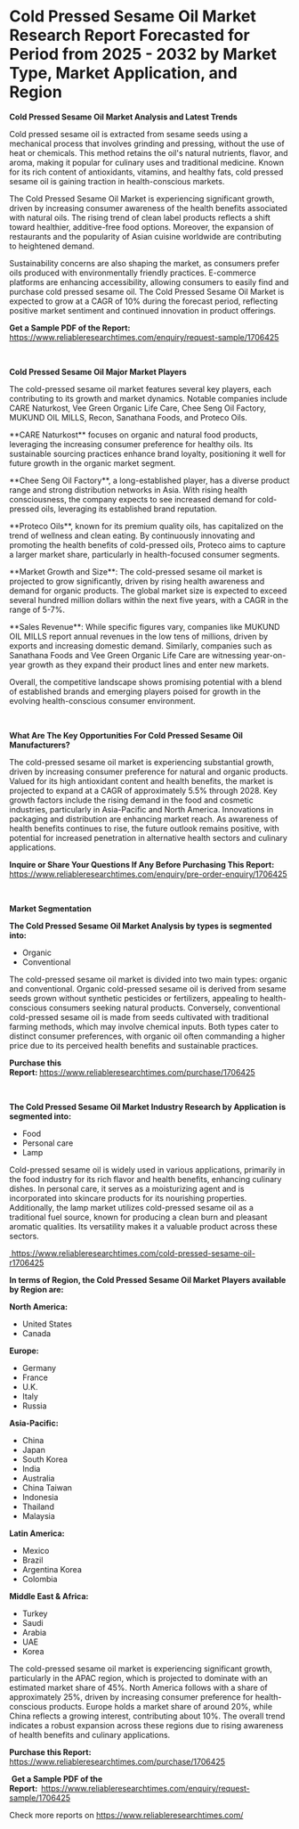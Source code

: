 <p><h1>Cold Pressed Sesame Oil Market Research Report Forecasted for Period from 2025 -  2032 by Market Type, Market Application, and Region</h1></p><p><strong>Cold Pressed Sesame Oil Market Analysis and Latest Trends</strong></p>
<p><p>Cold pressed sesame oil is extracted from sesame seeds using a mechanical process that involves grinding and pressing, without the use of heat or chemicals. This method retains the oil's natural nutrients, flavor, and aroma, making it popular for culinary uses and traditional medicine. Known for its rich content of antioxidants, vitamins, and healthy fats, cold pressed sesame oil is gaining traction in health-conscious markets.</p><p>The Cold Pressed Sesame Oil Market is experiencing significant growth, driven by increasing consumer awareness of the health benefits associated with natural oils. The rising trend of clean label products reflects a shift toward healthier, additive-free food options. Moreover, the expansion of restaurants and the popularity of Asian cuisine worldwide are contributing to heightened demand. </p><p>Sustainability concerns are also shaping the market, as consumers prefer oils produced with environmentally friendly practices. E-commerce platforms are enhancing accessibility, allowing consumers to easily find and purchase cold pressed sesame oil. The Cold Pressed Sesame Oil Market is expected to grow at a CAGR of 10% during the forecast period, reflecting positive market sentiment and continued innovation in product offerings.</p></p>
<p><strong>Get a Sample PDF of the Report:&nbsp;</strong> <a href="https://www.reliableresearchtimes.com/enquiry/request-sample/1706425?utm_campaign=3584&utm_medium=2&utm_source=Github&utm_content=ia&utm_term=02042025&utm_id=cold-pressed-sesame-oil">https://www.reliableresearchtimes.com/enquiry/request-sample/1706425</a></p>
<p>&nbsp;</p>
<p><strong>Cold Pressed Sesame Oil Major Market Players</strong></p>
<p><p>The cold-pressed sesame oil market features several key players, each contributing to its growth and market dynamics. Notable companies include CARE Naturkost, Vee Green Organic Life Care, Chee Seng Oil Factory, MUKUND OIL MILLS, Recon, Sanathana Foods, and Proteco Oils.</p><p>**CARE Naturkost** focuses on organic and natural food products, leveraging the increasing consumer preference for healthy oils. Its sustainable sourcing practices enhance brand loyalty, positioning it well for future growth in the organic market segment.</p><p>**Chee Seng Oil Factory**, a long-established player, has a diverse product range and strong distribution networks in Asia. With rising health consciousness, the company expects to see increased demand for cold-pressed oils, leveraging its established brand reputation.</p><p>**Proteco Oils**, known for its premium quality oils, has capitalized on the trend of wellness and clean eating. By continuously innovating and promoting the health benefits of cold-pressed oils, Proteco aims to capture a larger market share, particularly in health-focused consumer segments.</p><p>**Market Growth and Size**: The cold-pressed sesame oil market is projected to grow significantly, driven by rising health awareness and demand for organic products. The global market size is expected to exceed several hundred million dollars within the next five years, with a CAGR in the range of 5-7%.</p><p>**Sales Revenue**: While specific figures vary, companies like MUKUND OIL MILLS report annual revenues in the low tens of millions, driven by exports and increasing domestic demand. Similarly, companies such as Sanathana Foods and Vee Green Organic Life Care are witnessing year-on-year growth as they expand their product lines and enter new markets.</p><p>Overall, the competitive landscape shows promising potential with a blend of established brands and emerging players poised for growth in the evolving health-conscious consumer environment.</p></p>
<p>&nbsp;</p>
<p><strong>What Are The Key Opportunities For Cold Pressed Sesame Oil Manufacturers?</strong></p>
<p><p>The cold-pressed sesame oil market is experiencing substantial growth, driven by increasing consumer preference for natural and organic products. Valued for its high antioxidant content and health benefits, the market is projected to expand at a CAGR of approximately 5.5% through 2028. Key growth factors include the rising demand in the food and cosmetic industries, particularly in Asia-Pacific and North America. Innovations in packaging and distribution are enhancing market reach. As awareness of health benefits continues to rise, the future outlook remains positive, with potential for increased penetration in alternative health sectors and culinary applications.</p></p>
<p><strong>Inquire or Share Your Questions If Any Before Purchasing This Report:</strong> <a href="https://www.reliableresearchtimes.com/enquiry/pre-order-enquiry/1706425?utm_campaign=3584&utm_medium=2&utm_source=Github&utm_content=ia&utm_term=02042025&utm_id=cold-pressed-sesame-oil">https://www.reliableresearchtimes.com/enquiry/pre-order-enquiry/1706425</a></p>
<p>&nbsp;</p>
<p><strong>Market Segmentation</strong></p>
<p><strong>The Cold Pressed Sesame Oil Market Analysis by types is segmented into:</strong></p>
<p><ul><li>Organic</li><li>Conventional</li></ul></p>
<p><p>The cold-pressed sesame oil market is divided into two main types: organic and conventional. Organic cold-pressed sesame oil is derived from sesame seeds grown without synthetic pesticides or fertilizers, appealing to health-conscious consumers seeking natural products. Conversely, conventional cold-pressed sesame oil is made from seeds cultivated with traditional farming methods, which may involve chemical inputs. Both types cater to distinct consumer preferences, with organic oil often commanding a higher price due to its perceived health benefits and sustainable practices.</p></p>
<p><strong>Purchase this Report:&nbsp;</strong><a href="https://www.reliableresearchtimes.com/purchase/1706425?utm_campaign=3584&utm_medium=2&utm_source=Github&utm_content=ia&utm_term=02042025&utm_id=cold-pressed-sesame-oil">https://www.reliableresearchtimes.com/purchase/1706425</a></p>
<p>&nbsp;</p>
<p><strong>The Cold Pressed Sesame Oil Market Industry Research by Application is segmented into:</strong></p>
<p><ul><li>Food</li><li>Personal care</li><li>Lamp</li></ul></p>
<p><p>Cold-pressed sesame oil is widely used in various applications, primarily in the food industry for its rich flavor and health benefits, enhancing culinary dishes. In personal care, it serves as a moisturizing agent and is incorporated into skincare products for its nourishing properties. Additionally, the lamp market utilizes cold-pressed sesame oil as a traditional fuel source, known for producing a clean burn and pleasant aromatic qualities. Its versatility makes it a valuable product across these sectors.</p></p>
<p><a href="https://www.reliableresearchtimes.com/cold-pressed-sesame-oil-r1706425?utm_campaign=3584&utm_medium=2&utm_source=Github&utm_content=ia&utm_term=02042025&utm_id=cold-pressed-sesame-oil">&nbsp;https://www.reliableresearchtimes.com/cold-pressed-sesame-oil-r1706425</a></p>
<p><strong>In terms of Region, the Cold Pressed Sesame Oil Market Players available by Region are:</strong></p>
<p>
    <p> <strong> North America: </strong>
        <ul>
            <li>United States</li>
            <li>Canada</li>
        </ul>
        </p> 
    <p> <strong> Europe: </strong>
        <ul>
            <li>Germany</li>
            <li>France</li>
            <li>U.K.</li>
            <li>Italy</li>
            <li>Russia</li>
        </ul>
        </p> 
    <p> <strong> Asia-Pacific: </strong>
        <ul>
            <li>China</li>
            <li>Japan</li>
            <li>South Korea</li>
            <li>India</li>
            <li>Australia</li>
            <li>China Taiwan</li>
            <li>Indonesia</li>
            <li>Thailand</li>
            <li>Malaysia</li>
        </ul>
        </p> 
    <p> <strong> Latin America: </strong>
        <ul>
            <li>Mexico</li>
            <li>Brazil</li>
            <li>Argentina Korea</li>
            <li>Colombia</li>
        </ul>
        </p> 
    <p> <strong> Middle East & Africa: </strong>
        <ul>
            <li>Turkey</li>
            <li>Saudi</li>
            <li>Arabia</li>
            <li>UAE</li>
            <li>Korea</li>
        </ul>
    </p>
    </p>
<p><p>The cold-pressed sesame oil market is experiencing significant growth, particularly in the APAC region, which is projected to dominate with an estimated market share of 45%. North America follows with a share of approximately 25%, driven by increasing consumer preference for health-conscious products. Europe holds a market share of around 20%, while China reflects a growing interest, contributing about 10%. The overall trend indicates a robust expansion across these regions due to rising awareness of health benefits and culinary applications.</p></p>
<p><strong>Purchase this Report: </strong><a href="https://www.reliableresearchtimes.com/purchase/1706425?utm_campaign=3584&utm_medium=2&utm_source=Github&utm_content=ia&utm_term=02042025&utm_id=cold-pressed-sesame-oil">https://www.reliableresearchtimes.com/purchase/1706425</a></p>
<p>&nbsp;<strong>Get a Sample PDF of the Report:&nbsp;&nbsp;</strong><a href="https://www.reliableresearchtimes.com/enquiry/request-sample/1706425?utm_campaign=3584&utm_medium=2&utm_source=Github&utm_content=ia&utm_term=02042025&utm_id=cold-pressed-sesame-oil">https://www.reliableresearchtimes.com/enquiry/request-sample/1706425</a></p>
<p><strong></strong></p>
<p>Check more reports on <a href="https://www.reliableresearchtimes.com/?utm_campaign=3584&utm_medium=2&utm_source=Github&utm_content=ia&utm_term=02042025&utm_id=cold-pressed-sesame-oil">https://www.reliableresearchtimes.com/</a></p>